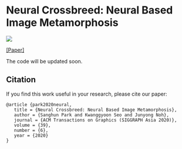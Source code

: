 # Neural Crossbreed: Neural Based Image Metamorphosis
<p align="left">
<img src="docs/teaser.png">
</p>

[[Paper]](https://arxiv.org/abs/2009.00905)

The code will be updated soon.


## Citation
 If you find this work useful in your research, please cite our paper:
 ```
@article {park2020neural,
    title = {Neural Crossbreed: Neural Based Image Metamorphosis},
    author = {Sanghun Park and Kwanggyoon Seo and Junyong Noh},
    journal = {ACM Transactions on Graphics (SIGGRAPH Asia 2020)},
    volume = {39},
    number = {6},
    year = {2020}
}
```
